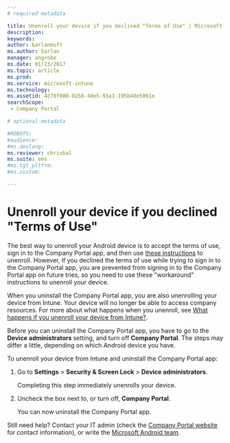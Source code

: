 ```yaml
---
# required metadata

title: Unenroll your device if you declined "Terms of Use" | Microsoft Docs
description:
keywords:
author: barlanmsftms.author: barlan
manager: angrobe
ms.date: 01/23/2017
ms.topic: article
ms.prod:
ms.service: microsoft-intune
ms.technology:
ms.assetid: 4278f000-0258-4de5-93a1-195b48e5061esearchScope: - Company Portal

# optional metadata

#ROBOTS:
#audience:
#ms.devlang:
ms.reviewer: chrisbal
ms.suite: ems
#ms.tgt_pltfrm:
#ms.custom:

---
```



# Unenroll your device if you declined "Terms of Use"

The best way to unenroll your Android device is to accept the terms of use, sign in to the Company Portal app, and then use [these instructions](unenroll-your-device-from-intune-android.md) to unenroll. However, if you declined the terms of use while trying to sign in to the Company Portal app, you are prevented from signing in to the Company Portal app on future tries, so you need to use these "workaround" instructions to unenroll your device.

When you uninstall the Company Portal app, you are also unenrolling your device from Intune. Your device will no longer be able to access company resources. For more about what happens when you unenroll, see [What happens if you unenroll your device from Intune?](what-happens-if-you-unenroll-your-device-from-intune-android.md).

Before you can uninstall the Company Portal app, you have to go to the **Device administrators** setting, and turn off **Company Portal**. The steps may differ a little, depending on which Android device you have.

To unenroll your device from Intune and uninstall the Company Portal app:

1.  Go to **Settings** &gt; **Security &amp; Screen Lock** &gt; **Device administrators**.

    Completing this step immediately unenrolls your device.

2.  Uncheck the box next to, or turn off, **Company Portal**.

    You can now uninstall the Company Portal app.

Still need help? Contact your IT admin (check the [Company Portal website](http://portal.manage.microsoft.com) for contact information), or write the [Microsoft Android team](mailto:wintunedroidfbk@microsoft.com).
